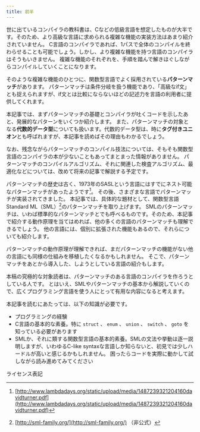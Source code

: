 ```yaml
---
title: 前半
---
```


世に出ているコンパイラの教科書は、Cなどの低級言語を想定したものが大半です。そのため、より高級な言語に求められる複雑な機能の実装方法はあまり紹介されていません。
C言語のコンパイラであれば、1パスで全体のコンパイルを終わらせることも可能でしょう。しかし、より複雑な機能を持つ言語のコンパイラはそうもいきません。
複雑な機能のそれぞれを、手順を踏んで解きほぐしながらコンパイルしていくことになります。

そのような複雑な機能のひとつに、関数型言語でよく採用されている**パターンマッチ**があります。
パターンマッチは条件分岐を扱う機能であり、「高級なif文」とも捉えられますが、if文とは比較にならないほどの記述力を言語の利用者に提供してくれます。

本記事では、まずパターンマッチの基礎とコンパイラが吐くコードを示したあと、発展的なパターンをいくつか紹介します。
また、パターンマッチの対象となる**代数的データ型**についても扱います。代数的データ型は、時に**タグ付きユニオン**とも呼ばれますが、本記事を読めばその理由もわかるでしょう。

なお、残念ながらパターンマッチのコンパイル技法については、そもそも関数型言語のコンパイラの本が少ないこともあってまとまった情報がありません。
パターンマッチのコンパイルアルゴリズム、それに関連した検査アルゴリズム、最適化などについては、改めて将来の記事で解説する予定です。

パターンマッチの歴史は古く、1973年のSASLという言語にはすでにネスト可能なパターンマッチがあったようです[^1]。
その後、さまざまな言語でパターンマッチが実装されてきました。
本記事では、具体的な題材として、関数型言語Standard ML（SML）[^sml]のパターンマッチを取り上げます。
SMLのパターンマッチは、いわば標準的なパターンマッチとでも呼べるものです。そのため、本記事で紹介する動作原理を当てはめれば、他の多くの言語のパターンマッチも理解できるでしょう。
他の言語には、個別に拡張された機能もあるので、それらについても紹介します。

[^1]: [http://www.lambdadays.org/static/upload/media/1487239321204160davidturner.pdf](http://www.lambdadays.org/static/upload/media/1487239321204160davidturner.pdf)
[^sml]: [http://sml-family.org/](http://sml-family.org/) （非公式）

パターンマッチの動作原理が理解できれば、まだパターンマッチの機能がない他の言語にも同様の仕組みを移植したくなるかもしれません。
そこで、パターンマッチをあとから導入した、しようとしている言語の紹介もします。

本稿の究極的な対象読者は、パターンマッチのある言語のコンパイラを作ろうとしている人です。
とはいえ、SMLやパターンマッチの基本から解説していくので、広くプログラミング言語を使う人にとって有用な内容になると考えます。

本記事を読むにあたっては、以下の知識が必要です。

* プログラミングの経験
* C言語の基本的な素養。特に `struct` 、 `enum` 、 `union` 、 `switch` 、 `goto` を知っている必要があります
* SMLか、それに類する関数型言語の基本的素養。SMLの文法や挙動は逐一説明しますが、いわゆるC-like syntaxな言語しか知らないと、初見では少しハードルが高いと感じるかもしれません。
  困ったらコードを実際に動かして試しながら読み進めてみてください


ライセンス表記
